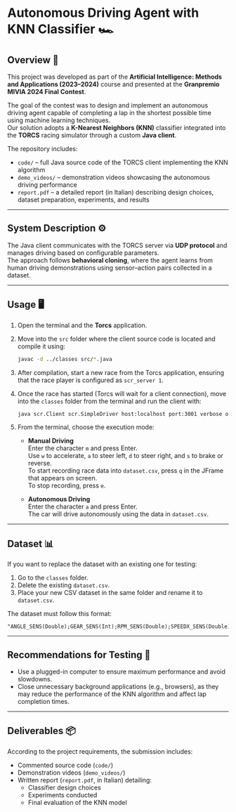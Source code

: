 # Autonomous Driving Agent with KNN Classifier 🏎️

## Overview 📖

This project was developed as part of the **Artificial Intelligence: Methods and Applications (2023–2024)** course and presented at the **Granpremio MIVIA 2024 Final Contest**.

The goal of the contest was to design and implement an autonomous driving agent capable of completing a lap in the shortest possible time using machine learning techniques.  
Our solution adopts a **K-Nearest Neighbors (KNN)** classifier integrated into the **TORCS** racing simulator through a custom **Java client**.

The repository includes:
- `code/` – full Java source code of the TORCS client implementing the KNN algorithm
- `demo_videos/` – demonstration videos showcasing the autonomous driving performance
- `report.pdf` – a detailed report (in Italian) describing design choices, dataset preparation, experiments, and results

---

## System Description ⚙️

The Java client communicates with the TORCS server via **UDP protocol** and manages driving based on configurable parameters.  
The approach follows **behavioral cloning**, where the agent learns from human driving demonstrations using sensor–action pairs collected in a dataset.

---

## Usage 🖥️

1. Open the terminal and the **Torcs** application.
2. Move into the `src` folder where the client source code is located and compile it using:

   ```bash
   javac -d ../classes src/*.java
   ```

3. After compilation, start a new race from the Torcs application, ensuring that the race player is configured as `scr_server 1`.
4. Once the race has started (Torcs will wait for a client connection), move into the `classes` folder from the terminal and run the client with:

   ```bash
   java scr.Client scr.SimpleDriver host:localhost port:3001 verbose on
   ```

5. From the terminal, choose the execution mode:

   - **Manual Driving**  
     Enter the character `m` and press Enter.  
     Use `w` to accelerate, `a` to steer left, `d` to steer right, and `s` to brake or reverse.  
     To start recording race data into `dataset.csv`, press `q` in the JFrame that appears on screen.  
     To stop recording, press `e`.

   - **Autonomous Driving**  
     Enter the character `a` and press Enter.  
     The car will drive autonomously using the data in `dataset.csv`.

---

## Dataset 📊

If you want to replace the dataset with an existing one for testing:

1. Go to the `classes` folder.
2. Delete the existing `dataset.csv`.
3. Place your new CSV dataset in the same folder and rename it to `dataset.csv`.

The dataset must follow this format:

```csv
"ANGLE_SENS(Double);GEAR_SENS(Int);RPM_SENS(Double);SPEEDX_SENS(Double);SPEEDY_SENS(Double);SPEEDZ_SENS(Double);TRACK_SENS(Double[]);TRACK_POS_SENS(Double);ACCEL_ACT(Double);BRAKE_ACT(Double);CLUTCH_ACT(Double);GEAR_ACT(Int);STEERING_ACT(Double)"
```

---

## Recommendations for Testing 🧪

- Use a plugged-in computer to ensure maximum performance and avoid slowdowns.
- Close unnecessary background applications (e.g., browsers), as they may reduce the performance of the KNN algorithm and affect lap completion times.

---

## Deliverables 📦

According to the project requirements, the submission includes:
- Commented source code (`code/`)
- Demonstration videos (`demo_videos/`)
- Written report (`report.pdf`, in Italian) detailing:
  - Classifier design choices
  - Experiments conducted
  - Final evaluation of the KNN model
